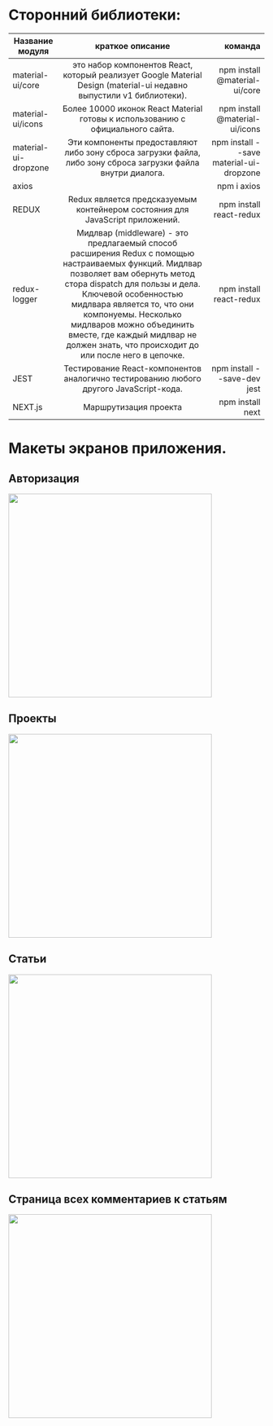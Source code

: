 # Сторонний библиотеки:

| Название модуля       | краткое описание                | команда |
| ------------- |:------------------:| -----:|
| material-ui/core  | это набор компонентов React, который реализует Google Material Design (material-ui недавно выпустили v1 библиотеки). | npm install @material-ui/core  |
| material-ui/icons    | Более 10000 иконок React Material готовы к использованию с официального сайта. |   npm install @material-ui/icons |
| material-ui-dropzone  | Эти компоненты предоставляют либо зону сброса загрузки файла, либо зону сброса загрузки файла внутри диалога. |    npm install --save material-ui-dropzone |
| axios | | npm i axios |
| REDUX  |  Redux является предсказуемым контейнером состояния для JavaScript приложений. | npm install react-redux
| redux-logger | Mидлвар (middleware) - это предлагаемый способ расширения Redux с помощью настраиваемых функций. Mидлвар позволяет вам обернуть метод стора dispatch для пользы и дела. Ключевой особенностью мидлвара является то, что они компонуемы. Несколько мидлваров можно объединить вместе, где каждый мидлвар не должен знать, что происходит до или после него в цепочке. | npm install react-redux |
| JEST | Тестирование React-компонентов аналогично тестированию любого другого JavaScript-кода. |  npm install --save-dev jest|
| NEXT.js | Маршрутизация проекта |  npm install next|




# Макеты экранов приложения.
<h2>Авторизация</h2>
<img src="https://github.com/AlexandrRumiantsev/Alexweber.ru__admin-app/documents_project/aut.png" data-canonical-src="https://github.com/AlexandrRumiantsev/Alexweber.ru__admin-app/documents_project/aut.png"  height="400" /> 
<h2>Проекты</h2>
<img src="https://github.com/AlexandrRumiantsev/Alexweber.ru__admin-app/documents_project/projecs.png" data-canonical-src="https://github.com/AlexandrRumiantsev/Alexweber.ru__admin-app/documents_project/projecs.png"  height="400" />  
<h2>Статьи</h2>
<img src="https://github.com/AlexandrRumiantsev/Alexweber.ru__admin-app/documents_project/papers.png" data-canonical-src="https://github.com/AlexandrRumiantsev/Alexweber.ru__admin-app/documents_project/papers.png"  height="400" /> 
<h2>Страница всех комментариев к статьям</h2>
<img src="https://github.com/AlexandrRumiantsev/Alexweber.ru__admin-app/documents_project/comments.png" data-canonical-src="https://github.com/AlexandrRumiantsev/Alexweber.ru__admin-app/documents_project/comments.png"  height="400" />